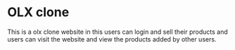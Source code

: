 # OLX clone

This is a olx clone website in this users can login and sell their products and users can visit the website and view the products 
added by other users.
